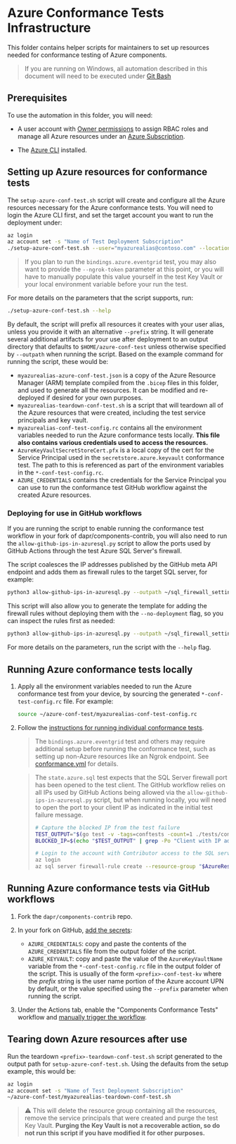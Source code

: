 # Azure Conformance Tests Infrastructure

This folder contains helper scripts for maintainers to set up resources needed for conformance testing of Azure components.

> If you are running on Windows, all automation described in this document will need to be executed under [Git Bash](https://www.atlassian.com/git/tutorials/git-bash.)

## Prerequisites

To use the automation in this folder, you will need:

- A user account with [Owner permissions](https://docs.microsoft.com/en-us/azure/role-based-access-control/built-in-roles#owner) to assign RBAC roles and manage all Azure resources under an [Azure Subscription](https://docs.microsoft.com/en-us/azure/cost-management-billing/manage/create-subscription#:~:text=Create%20a%20subscription%20in%20the%20Azure%20portal%201,the%20form%20for%20each%20type%20of%20billing%20account.).

- The [Azure CLI](https://docs.microsoft.com/en-us/cli/azure/install-azure-cli) installed.

## Setting up Azure resources for conformance tests

The `setup-azure-conf-test.sh` script will create and configure all the Azure resources necessary for the Azure conformance tests. You will need to login the Azure CLI first, and set the target account you want to run the deployment under:

```bash
az login
az account set -s "Name of Test Deployment Subscription"
./setup-azure-conf-test.sh --user="myazurealias@contoso.com" --location="EastUS"
```

> If you plan to run the `bindings.azure.eventgrid` test, you may also want to provide the `--ngrok-token` parameter at this point, or you will have to manually populate this value yourself in the test Key Vault or your local environment variable before your run the test.

For more details on the parameters that the script supports, run:

```bash
./setup-azure-conf-test.sh --help
```

By default, the script will prefix all resources it creates with your user alias, unless you provide it with an alternative `--prefix` string. It will generate several additional artifacts for your use after deployment to an output directory that defaults to `$HOME/azure-conf-test` unless otherwise specified by `--outpath` when running the script. Based on the example command for running the script, these would be:

- `myazurealias-azure-conf-test.json` is a copy of the Azure Resource Manager (ARM) template compiled from the `.bicep` files in this folder, and used to generate all the resources. It can be modified and re-deployed if desired for your own purposes.
- `myazurealias-teardown-conf-test.sh` is a script that will teardown all of the Azure resources that were created, including the test service principals and key vault.
- `myazurealias-conf-test-config.rc` contains all the environment variables needed to run the Azure conformance tests locally. **This file also contains various credentials used to access the resources.**
- `AzureKeyVaultSecretStoreCert.pfx` is a local copy of the cert for the Service Principal used in the `secretstore.azure.keyvault` conformance test. The path to this is referenced as part of the environment variables in the `*-conf-test-config.rc`.
- `AZURE_CREDENTIALS` contains the credentials for the Service Principal you can use to run the conformance test GitHub workflow against the created Azure resources.

### Deploying for use in GitHub workflows

If you are running the script to enable running the conformance test workflow in your fork of dapr/components-contrib, you will also need to run the `allow-github-ips-in-azuresql.py` script to allow the ports used by GitHub Actions through the test Azure SQL Server's firewall.

The script coalesces the IP addresses published by the GitHub meta API endpoint and adds them as firewall rules to the target SQL server, for example:

```bash
python3 allow-github-ips-in-azuresql.py --outpath ~/sql_firewall_settings --sqlserver "${AzureSqlServerName}" --resource-group "${AzureResourceGroupName}"
```

This script will also allow you to generate the template for adding the firewall rules without deploying them with the `--no-deployment` flag, so you can inspect the rules first as needed:

```bash
python3 allow-github-ips-in-azuresql.py --outpath ~/sql_firewall_settings --no-deployment
```

For more details on the parameters, run the script with the `--help` flag.

## Running Azure conformance tests locally

1. Apply all the environment variables needed to run the Azure conformance test from your device, by sourcing the generated `*-conf-test-config.rc` file. For example:

    ```bash
    source ~/azure-conf-test/myazurealias-conf-test-config.rc
    ```

2. Follow the [instructions for running individual conformance tests](../../../../tests/conformance/README.md#running-conformance-tests).

    > The `bindings.azure.eventgrid` test and others may require additional setup before running the conformance test, such as setting up non-Azure resources like an Ngrok endpoint. See [conformance.yml](../../../../.github/workflows/conformance.yml) for details.

    > The `state.azure.sql` test expects that the SQL Server firewall port has been opened to the test client. The GitHub workflow relies on all IPs used by GitHub Actions being allowed via the `allow-github-ips-in-azuresql.py` script, but when running locally, you will need to open the port to your client IP as indicated in the initial test failure message.
    >
    > ```bash
    > # Capture the blocked IP from the test failure
    > TEST_OUTPUT="$(go test -v -tags=conftests -count=1 ./tests/conformance -run=TestStateConformance/azure.sql)"
    > BLOCKED_IP=$(echo "$TEST_OUTPUT" | grep -Po "Client with IP address '\K[^']*")
    >
    > # Login to the account with Contributor access to the SQL server instance
    > az login
    > az sql server firewall-rule create --resource-group "$AzureResourceGroupName" --server "$AzureSqlServerName" -n "AllowTestClientIP" --start-ip-address "$BLOCKED_IP" --end-ip-address "$BLOCKED_IP"
    > ```

## Running Azure conformance tests via GitHub workflows

1. Fork the `dapr/components-contrib` repo.
2. In your fork on GitHub, [add the secrets](https://docs.github.com/en/actions/reference/encrypted-secrets#creating-encrypted-secrets-for-a-repository):

   - `AZURE_CREDENTIALS`: copy and paste the contents of the `AZURE_CREDENTIALS` file from the output folder of the script.
   - `AZURE_KEYVAULT`: copy and paste the value of the `AzureKeyVaultName` variable from the `*-conf-test-config.rc` file in the output folder of the script. This is usually of the form `<prefix>-conf-test-kv` where the _prefix_ string is the user name portion of the Azure account UPN by default, or the value specified using the `--prefix` parameter when running the script.

3. Under the Actions tab, enable the "Components Conformance Tests" workflow and [manually trigger the workflow](https://docs.github.com/en/actions/managing-workflow-runs/manually-running-a-workflow#running-a-workflow).

## Tearing down Azure resources after use

Run the teardown `<prefix>-teardown-conf-test.sh` script generated to the output path for `setup-azure-conf-test.sh`. Using the defaults from the setup example, this would be:

```bash
az login
az account set -s "Name of Test Deployment Subscription"
~/azure-conf-test/myazurealias-teardown-conf-test.sh
```

> ⚠ This will delete the resource group containing all the resources, remove the service principals that were created and purge the test Key Vault. **Purging the Key Vault is not a recoverable action, so do not run this script if you have modified it for other purposes.**

